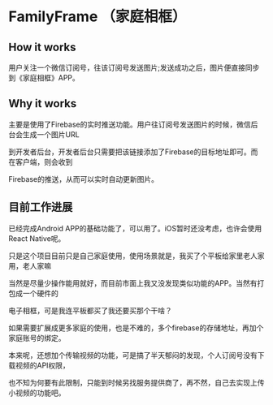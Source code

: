 # FamilyFrame （家庭相框）

## How it works

用户关注一个微信订阅号，往该订阅号发送图片;发送成功之后，图片便直接同步到《家庭相框》APP。

## Why it works

主要是使用了Firebase的实时推送功能。用户往订阅号发送图片的时候，微信后台会生成一个图片URL

到开发者后台，开发者后台只需要把该链接添加了Firebase的目标地址即可。而在客户端，则会收到

Firebase的推送，从而可以实时自动更新图片。

## 目前工作进展

已经完成Android APP的基础功能了，可以用了。iOS暂时还没考虑，也许会使用React Native呢。

只是这个项目目前只是自己家庭使用，使用场景就是，我买了个平板给家里老人家用，老人家嘛

当然是尽量少操作能用就好，而目前市面上我又没发现类似功能的APP。当然有打包成一个硬件的

电子相框，可是我连平板都买了我还要买那个干啥？

如果需要扩展成更多家庭的使用，也是不难的，多个firebase的存储地址，再加个家庭账号的绑定。

本来呢，还想加个传输视频的功能，可是搞了半天郁闷的发现，个人订阅号没有下载视频的API权限，

也不知为何要有此限制，只能到时候另找服务提供商了，再不然，自己去实现上传小视频的功能吧。
